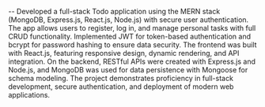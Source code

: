 -- Developed a full-stack Todo application using the MERN stack (MongoDB, Express.js, React.js, Node.js) with secure user authentication. The app allows users to register, log in, and manage personal tasks with full CRUD functionality. Implemented JWT for token-based authentication and bcrypt for password hashing to ensure data security. The frontend was built with React.js, featuring responsive design, dynamic rendering, and API integration. On the backend, RESTful APIs were created with Express.js and Node.js, and MongoDB was used for data persistence with Mongoose for schema modeling. The project demonstrates proficiency in full-stack development, secure authentication, and deployment of modern web applications.
